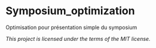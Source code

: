 # Symposium_optimization
Optimisation pour présentation simple du symposium


*This project is licensed under the terms of the MIT license.*
